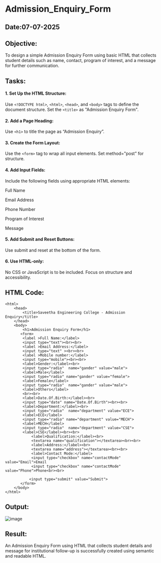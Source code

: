 # Admission_Enquiry_Form
## Date:07-07-2025

## Objective:
To design a simple Admission Enquiry Form using basic HTML that collects student details such as name, contact, program of interest, and a message for further communication.

## Tasks:
#### 1. Set Up the HTML Structure:
Use ```<!DOCTYPE html>```, ```<html>```, ```<head>```, and ```<body>``` tags to define the document structure.
Set the ```<title>``` as "Admission Enquiry Form".

#### 2. Add a Page Heading:
Use ```<h1>``` to title the page as “Admission Enquiry”.

#### 3. Create the Form Layout:
Use the ```<form>``` tag to wrap all input elements. Set method="post" for structure.

#### 4. Add Input Fields:
Include the following fields using appropriate HTML elements:

Full Name

Email Address

Phone Number 

Program of Interest 

Message

#### 5. Add Submit and Reset Buttons:
Use submit and reset at the bottom of the form.

#### 6. Use HTML-only:
No CSS or JavaScript is to be included. Focus on structure and accessibility.

## HTML Code:
```
<html>
    <head>
        <title>Saveetha Engineering College - Admission Enquiry</title>
    </head>
    <body>
        <h1>Admission Enquiry Form</h1>
       <form>
        <label >Full Name:</label>
        <input type="text"><br><br>
        <label >Email Address:</label>
        <input type="text" ><br><br>
        <label >Mobile number:</label>
        <input type="mobile"><br><br>
        <label>Gender:</label><br>
        <input type="radio"  name="gander" value="male">
        <label>Male</label>
        <input type="radio" name="gander" value="female">
        <label>Female</label>
        <input type="radio"  name="gander" value="male">
        <label>Others</label>
        <br><br>
        <label>Date.Of.Birth:</label><br>
        <input type="date" name="Date.Of.Birth"><br><br>
        <label>Department:</label><br>
        <input type="radio"  name="department" value="ECE">
        <label>ECE</label>
        <input type="radio" name="department" value="MECH">
        <label>MECH</label>
        <input type="radio"  name="department" value="CSE">
        <label>CSE</label><br><br>
            <label>Qualification:</label><br>
            <textarea name="qualification"></textarea><br><br>
            <label>Address:</label><br>
            <textarea name="address"></textarea><br><br>
            <label>Contact Mode:</label>
            <input type="checkbox" name="contactMode" value="Email">Email
            <input type="checkbox" name="contactMode" value="Phone">Phone<br><br>

           <input type="submit" value="Submit">
       </form>
    </body>
</html>
```
## Output:
![image](https://github.com/user-attachments/assets/5cea4ee7-a6f4-4df4-abbe-f19681f54025)


## Result:
An Admission Enquiry Form using HTML that collects student details and message for institutional follow-up is successfully created using semantic and readable HTML.
